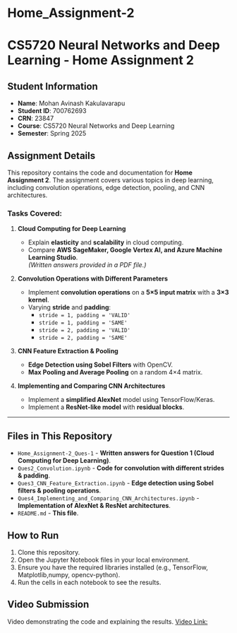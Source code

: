 # Home_Assignment-2

# CS5720 Neural Networks and Deep Learning - Home Assignment 2

## Student Information

- **Name**: Mohan Avinash Kakulavarapu
- **Student ID**: 700762693
- **CRN**: 23847
- **Course**: CS5720 Neural Networks and Deep Learning
- **Semester**: Spring 2025

## Assignment Details

This repository contains the code and documentation for **Home Assignment 2**. The assignment covers various topics in deep learning, including convolution operations, edge detection, pooling, and CNN architectures.

### **Tasks Covered:**

1. **Cloud Computing for Deep Learning**

   - Explain **elasticity** and **scalability** in cloud computing.
   - Compare **AWS SageMaker, Google Vertex AI, and Azure Machine Learning Studio**.  
     _(Written answers provided in a PDF file.)_

2. **Convolution Operations with Different Parameters**

   - Implement **convolution operations** on a **5×5 input matrix** with a **3×3 kernel**.
   - Varying **stride** and **padding**:
     - `stride = 1, padding = 'VALID'`
     - `stride = 1, padding = 'SAME'`
     - `stride = 2, padding = 'VALID'`
     - `stride = 2, padding = 'SAME'`

3. **CNN Feature Extraction & Pooling**

   - **Edge Detection using Sobel Filters** with OpenCV.
   - **Max Pooling and Average Pooling** on a random 4×4 matrix.

4. **Implementing and Comparing CNN Architectures**
   - Implement a **simplified AlexNet** model using TensorFlow/Keras.
   - Implement a **ResNet-like model** with **residual blocks**.

---

## **Files in This Repository**

- `Home_Assignment-2_Ques-1` - **Written answers for Question 1 (Cloud Computing for Deep Learning)**.
- `Ques2_Convolution.ipynb` - **Code for convolution with different strides & padding**.
- `Ques3_CNN_Feature_Extraction.ipynb` - **Edge detection using Sobel filters & pooling operations**.
- `Ques4_Implementing_and_Comparing_CNN_Architectures.ipynb` - **Implementation of AlexNet & ResNet architectures**.
- `README.md` - **This file**.

## How to Run

1. Clone this repository.
2. Open the Jupyter Notebook files in your local environment.
3. Ensure you have the required libraries installed (e.g., TensorFlow, Matplotlib,numpy, opencv-python).
4. Run the cells in each notebook to see the results.

## Video Submission

Video demonstrating the code and explaining the results.
[Video Link:](https://www.loom.com/share/d5f6f5fc415f48f0bd2950e60781cfd2?sid=31c657e3-33eb-4737-9595-4bc1759fdfda)
